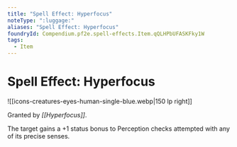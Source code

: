 ```yaml
---
title: "Spell Effect: Hyperfocus"
noteType: ":luggage:"
aliases: "Spell Effect: Hyperfocus"
foundryId: Compendium.pf2e.spell-effects.Item.qQLHPbUFASKFky1W
tags:
  - Item
---
```


# Spell Effect: Hyperfocus
![[icons-creatures-eyes-human-single-blue.webp|150 lp right]]

Granted by _[[Hyperfocus]]_.

The target gains a +1 status bonus to Perception checks attempted with any of its precise senses.
